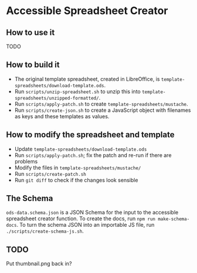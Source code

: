 # Accessible Spreadsheet Creator

## How to use it

TODO

## How to build it

- The original template spreadsheet, created in LibreOffice, is `template-spreadsheets/download-template.ods`.
- Run `scripts/unzip-spreadsheet.sh` to unzip this into `template-spreadsheets/unzipped-formatted/`.
- Run `scripts/apply-patch.sh` to create `template-spreadsheets/mustache`.
- Run `scripts/create-json.sh` to create a JavaScript object with filenames as keys and these templates as values.

## How to modify the spreadsheet and template

- Update `template-spreadsheets/download-template.ods`
- Run `scripts/apply-patch.sh`; fix the patch and re-run if there are problems
- Modify the files in `template-spreadsheets/mustache/`
- Run `scripts/create-patch.sh`
- Run `git diff` to check if the changes look sensible

## The Schema

`ods-data.schema.json` is a JSON Schema for the input to the accessible spreadsheet creator function.  To create the docs, run `npm run make-schema-docs`. To turn the schema JSON into an importable JS file, run `./scripts/create-schema-js.sh`.

## TODO

Put thumbnail.png back in?
